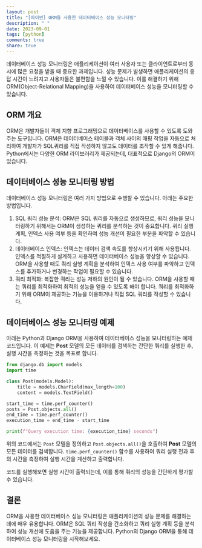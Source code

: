 ```yaml
---
layout: post
title: "[파이썬] ORM을 사용한 데이터베이스 성능 모니터링"
description: " "
date: 2023-09-01
tags: [python]
comments: true
share: true
---
```


데이터베이스 성능 모니터링은 애플리케이션이 여러 사용자 또는 클라이언트로부터 동시에 많은 요청을 받을 때 중요한 과제입니다. 성능 문제가 발생하면 애플리케이션의 응답 시간이 느려지고 사용자들은 불편함을 느낄 수 있습니다. 이를 해결하기 위해 ORM(Object-Relational Mapping)을 사용하여 데이터베이스 성능을 모니터링할 수 있습니다.

## ORM 개요

ORM은 개발자들이 객체 지향 프로그래밍으로 데이터베이스를 사용할 수 있도록 도와주는 도구입니다. ORM은 데이터베이스 테이블과 객체 사이의 매핑 작업을 자동으로 처리하여 개발자가 SQL쿼리를 직접 작성하지 않고도 데이터를 조작할 수 있게 해줍니다. Python에서는 다양한 ORM 라이브러리가 제공되는데, 대표적으로 Django의 ORM이 있습니다.

## 데이터베이스 성능 모니터링 방법

데이터베이스 성능 모니터링은 여러 가지 방법으로 수행할 수 있습니다. 아래는 주요한 방법입니다.

1. SQL 쿼리 성능 분석: ORM은 SQL 쿼리를 자동으로 생성하므로, 쿼리 성능을 모니터링하기 위해서는 ORM이 생성하는 쿼리를 분석하는 것이 중요합니다. 쿼리 실행 계획, 인덱스 사용 여부 등을 확인하여 성능 개선이 필요한 부분을 파악할 수 있습니다.
2. 데이터베이스 인덱스: 인덱스는 데이터 검색 속도를 향상시키기 위해 사용됩니다. 인덱스를 적절하게 설계하고 사용하면 데이터베이스 성능을 향상할 수 있습니다. ORM을 사용할 때도 쿼리 실행 계획을 분석하여 인덱스 사용 여부를 파악하고 인덱스를 추가하거나 변경하는 작업이 필요할 수 있습니다.
3. 쿼리 최적화: 복잡한 쿼리는 성능 저하의 원인이 될 수 있습니다. ORM을 사용할 때는 쿼리를 최적화하여 최적의 성능을 얻을 수 있도록 해야 합니다. 쿼리를 최적화하기 위해 ORM이 제공하는 기능을 이용하거나 직접 SQL 쿼리를 작성할 수 있습니다.

## 데이터베이스 성능 모니터링 예제

아래는 Python과 Django ORM을 사용하여 데이터베이스 성능을 모니터링하는 예제 코드입니다. 이 예제는 **Post** 모델의 모든 데이터를 검색하는 간단한 쿼리를 실행한 후, 실행 시간을 측정하는 것을 목표로 합니다.

```python
from django.db import models
import time

class Post(models.Model):
    title = models.CharField(max_length=100)
    content = models.TextField()

start_time = time.perf_counter()
posts = Post.objects.all()
end_time = time.perf_counter()
execution_time = end_time - start_time

print(f"Query execution time: {execution_time} seconds")
```

위의 코드에서는 `Post` 모델을 정의하고 `Post.objects.all()`을 호출하여 **Post** 모델의 모든 데이터를 검색합니다. `time.perf_counter()` 함수를 사용하여 쿼리 실행 전과 후의 시간을 측정하여 실행 시간을 계산하고 출력합니다.

코드를 실행해보면 실행 시간이 출력되는데, 이를 통해 쿼리의 성능을 간단하게 평가할 수 있습니다.

## 결론

ORM을 사용한 데이터베이스 성능 모니터링은 애플리케이션의 성능 문제를 해결하는 데에 매우 유용합니다. ORM은 SQL 쿼리 작성을 간소화하고 쿼리 실행 계획 등을 분석하여 성능 개선에 도움을 주는 기능을 제공합니다. Python의 Django ORM을 통해 데이터베이스 성능 모니터링을 시작해보세요.